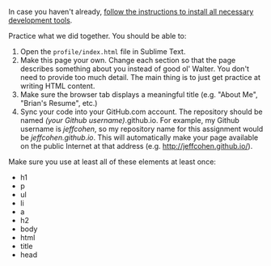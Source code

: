 In case you haven't already, [follow the instructions to install all necessary development tools](/wilmington/workbook/setup).

Practice what we did together.  You should be able to:

1. Open the `profile/index.html` file in Sublime Text.
2. Make this page your own. Change each section so that the page describes something about you instead of good ol' Walter.  You don't need to provide too much detail.  The main thing is to just get practice at writing HTML content.
3. Make sure the browser tab displays a meaningful title (e.g. "About Me", "Brian's Resume", etc.)
4. Sync your code into your GitHub.com account. The repository should be named *(your Github username)*.github.io. For example, my Github username is *jeffcohen*, so my repository name for this assignment would be *jeffcohen.github.io*. This will automatically make your page available on the public Internet at that address (e.g. http://jeffcohen.github.io/).

Make sure you use at least all of these elements at least once:

* h1
* p
* ul
* li
* a
* h2
* body
* html
* title
* head

